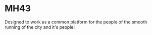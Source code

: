 # MH43
Designed to work as a common platform for the people of the smooth running of the city and it's people! 
